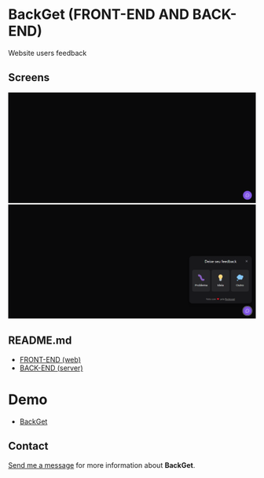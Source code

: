 # BackGet (FRONT-END AND BACK-END)

Website users feedback

## Screens

![Home 1](home_screen.png?raw=true "Home 1")
![Home 2](home_screen_2.png?raw=true "Home 2")

## README.md 

* <a href="https://github.com/leandroslopes/backget/blob/main/web/README.md" target="_blank">FRONT-END (web)</a>
* <a href="https://github.com/leandroslopes/backget/blob/main/server/README.md" target="_blank">BACK-END (server)</a>

# Demo

* <a href="https://backget.vercel.app/" target="_blank">BackGet</a>

## Contact

[Send me a message](mailto:programador.leandrolopes@gmail.com "Send me a message") for more information about <b>BackGet</b>.